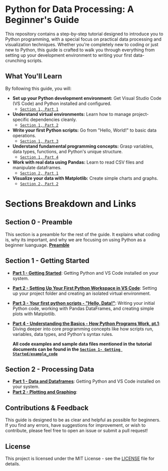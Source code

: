 # Python for Data Processing: A Beginner's Guide

This repository contains a step-by-step tutorial designed to introduce you to Python programming, with a special focus on practical data processing and visualization techniques. Whether you're completely new to coding or just new to Python, this guide is crafted to walk you through everything from setting up your development environment to writing your first data-crunching scripts.

## **What You'll Learn**

By following this guide, you will:

- **Set up your Python development environment:** Get Visual Studio Code (VS Code) and Python installed and configured.
  - [`Section 1, Part 1`](Section%201%20-%20Getting%20Started/Part%201%20-%20Getting%20Started.md)
- **Understand virtual environments:** Learn how to manage project-specific dependencies cleanly.
  - [`Section 1, Part 2`](Section%201%20-%20Getting%20Started/Part%202%20-%20Setting%20Up%20Your%20First%20Python%20Workspace%20in%20VS%20Code.md)
- **Write your first Python scripts:** Go from "Hello, World!" to basic data operations.
  - [`Section 1, Part 3`](PSection%201%20-%20Getting%20Started/art%203%20-%20Your%20first%20python%20scripts%20-%20%22Hello,%20Data!%22.md)
- **Understand fundamental programming concepts:** Grasp variables, data types, functions, and Python's unique structure.
  - [`Section 1, Part 4`](Section%201%20-%20Getting%20Started/Part%204%20-%20Understanding%20the%20Basics%20-%20How%20Python%20Programs%20Work,%20pt.1.md)
- **Work with real data using Pandas:** Learn to read CSV files and manipulate dataframes.
  - [`Section 2, Part 1`](Section%202%20-%20Processing%20Data/Part%201%20-%20Data%20and%20Dataframes.md)
- **Visualize your data with Matplotlib:** Create simple charts and graphs.
  - [`Section 2, Part 2`](Section%202%20-%20Processing%20Data/Part%202%20-%20Plotting%20and%20Graphing.md)

# Sections Breakdown and Links

## Section 0 - Preamble

This section is a preamble for the rest of the guide. It explains what coding is, why its important, and why we are focusing on using Python as a beginner luanguage. **[Preamble](/Section%200%20-%20Preamble/Preamble.md)**

## Section 1 - Getting Started

- **[Part 1 - Getting Started](Section%201%20-%20Getting%20Started/Part%201%20-%20Getting%20Started.md)**: Getting Python and VS Code installed on your system.
- **[Part 2 - Setting Up Your First Python Workspace in VS Code](Section%201%20-%20Getting%20Started/Part%202%20-%20Setting%20Up%20Your%20First%20Python%20Workspace%20in%20VS%20Code.md)**: Setting up your project folder and creating an isolated virtual environment.
- **[Part 3 - Your first python scripts - "Hello, Data!"](PSection%201%20-%20Getting%20Started/art%203%20-%20Your%20first%20python%20scripts%20-%20%22Hello,%20Data!%22.md)**: Writing your initial Python code, working with Pandas DataFrames, and creating simple plots with Matplotlib.
- **[Part 4 - Understanding the Basics - How Python Programs Work, pt.1](Section%201%20-%20Getting%20Started/Part%204%20-%20Understanding%20the%20Basics%20-%20How%20Python%20Programs%20Work,%20pt.1.md)**: Diving deeper into core programming concepts like how scripts run, variables, data types, and Python's syntax rules.

  **All code examples and sample data files mentioned in the tutorial documents can be found in the [`Section 1- Getting Started/example_code`](Section%201%20-%20Getting%20Started/example_code)**

## Section 2 - Processing Data

- **[Part 1 - Data and Dataframes](Section%202%20-%20Processing%20Data/Part%201%20-%20Data%20and%20Dataframes.md)**: Getting Python and VS Code installed on your system.
- **[Part 2 - Plotting and Graphing](Section%202%20-%20Processing%20Data/Part%202%20-%20Plotting%20and%20Graphing.md)**:


## **Contributions & Feedback**

This guide is designed to be as clear and helpful as possible for beginners. If you find any errors, have suggestions for improvement, or wish to contribute, please feel free to open an issue or submit a pull request!



## **License**

This project is licensed under the MIT License - see the [LICENSE](LICENSE) file for details.



